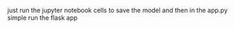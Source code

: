 just run the jupyter notebook cells to save the model and then in the app.py simple run the flask app
